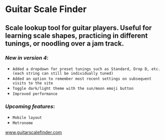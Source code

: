 # Guitar Scale Finder

## Scale lookup tool for guitar players. Useful for learning scale shapes, practicing in different tunings, or noodling over a jam track.

### _New in version 4_:

- `Added a dropdown for preset tunings such as Standard, Drop D, etc. (each string can still be individually tuned)`
- `Added an option to remember most recent settings on subsequent visits to the site`
- `Toggle dark/light theme with the sun/moon emoji button`
- `Improved performance`

### _Upcoming features_:

- `Mobile layout `
- `Metronome`

www.guitarscalefinder.com
